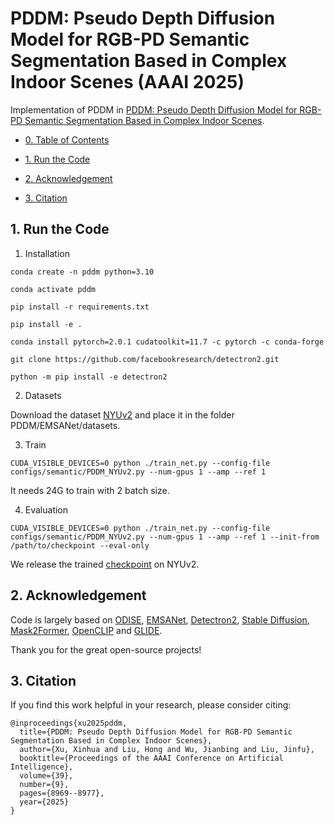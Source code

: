 # PDDM: Pseudo Depth Diffusion Model for RGB-PD Semantic Segmentation Based in Complex Indoor Scenes (AAAI 2025)

Implementation of PDDM in [PDDM: Pseudo Depth Diffusion Model for RGB-PD Semantic Segmentation Based in Complex Indoor Scenes](https://ojs.aaai.org/index.php/AAAI/article/view/32970). 


* [0. Table of Contents](#0-table-of-contents)

* [1. Run the Code](#1-run-the-code)

* [2. Acknowledgement](#2-Acknowledgement)

* [3. Citation](#3-citation)



## 1. Run the Code

1. Installation

```shell
conda create -n pddm python=3.10

conda activate pddm

pip install -r requirements.txt

pip install -e .

conda install pytorch=2.0.1 cudatoolkit=11.7 -c pytorch -c conda-forge

git clone https://github.com/facebookresearch/detectron2.git

python -m pip install -e detectron2
```

2. Datasets

Download the dataset [NYUv2](https://drive.google.com/file/d/10d7oB5q4k6eLHVcb_2DXzLJwhlQqIqZL/view?usp=drive_link) and place it in the folder PDDM/EMSANet/datasets.

3. Train

```shell
CUDA_VISIBLE_DEVICES=0 python ./train_net.py --config-file configs/semantic/PDDM_NYUv2.py --num-gpus 1 --amp --ref 1
```

It needs 24G to train with 2 batch size.

4. Evaluation

```shell
CUDA_VISIBLE_DEVICES=0 python ./train_net.py --config-file configs/semantic/PDDM_NYUv2.py --num-gpus 1 --amp --ref 1 --init-from /path/to/checkpoint --eval-only
```

We release the trained [checkpoint](https://drive.google.com/file/d/1D0b5qDzy_-od0BSecsG1EOdFbQn85uG-/view?usp=drive_link) on NYUv2.

## 2. Acknowledgement


Code is largely based on [ODISE](https://github.com/NVlabs/ODISE), [EMSANet](https://github.com/TUI-NICR/EMSANet), [Detectron2](https://github.com/facebookresearch/detectron2), [Stable Diffusion](https://github.com/CompVis/stable-diffusion), [Mask2Former](https://github.com/facebookresearch/Mask2Former), [OpenCLIP](https://github.com/mlfoundations/open_clip) and [GLIDE](https://github.com/openai/glide-text2im).

Thank you for the great open-source projects!


## 3. Citation

If you find this work helpful in your research, please consider citing:

```
@inproceedings{xu2025pddm,
  title={PDDM: Pseudo Depth Diffusion Model for RGB-PD Semantic Segmentation Based in Complex Indoor Scenes},
  author={Xu, Xinhua and Liu, Hong and Wu, Jianbing and Liu, Jinfu},
  booktitle={Proceedings of the AAAI Conference on Artificial Intelligence},
  volume={39},
  number={9},
  pages={8969--8977},
  year={2025}
}
```

